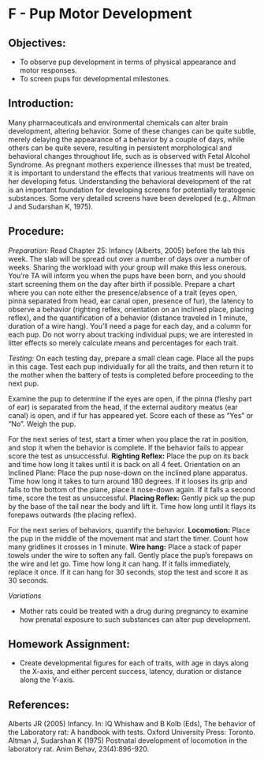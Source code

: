 # F - Pup Motor Development

## Objectives:

* To observe pup development in terms of physical appearance and motor responses.
* To screen pups for developmental milestones.

## Introduction:

Many pharmaceuticals and environmental chemicals can alter brain development, altering behavior. Some of these changes can be quite subtle, merely delaying the appearance of a behavior by a couple of days, while others can be quite severe, resulting in persistent morphological and behavioral changes throughout life, such as is observed with Fetal Alcohol Syndrome. As pregnant mothers experience illnesses that must be treated, it is important to understand the effects that various treatments will have on her developing fetus. Understanding the behavioral development of the rat is an important foundation for developing screens for potentially teratogenic substances. Some very detailed screens have been developed \(e.g., Altman J and Sudarshan K, 1975\).

## Procedure:

_Preparation:_ Read Chapter 25: Infancy \(Alberts, 2005\) before the lab this week. The slab will be spread out over a number of days over a number of weeks. Sharing the workload with your group will make this less onerous. You’re TA will inform you when the pups have been born, and you should start screening them on the day after birth if possible. Prepare a chart where you can note either the presence/absence of a trait \(eyes open, pinna separated from head, ear canal open, presence of fur\), the latency to observe a behavior \(righting reflex, orientation on an inclined place, placing reflex\), and the quantification of a behavior \(distance traveled in 1 minute, duration of a wire hang\). You’ll need a page for each day, and a column for each pup. Do not worry about tracking individual pups; we are interested in litter effects so merely calculate means and percentages for each trait.

_Testing:_ On each testing day, prepare a small clean cage. Place all the pups in this cage. Test each pup individually for all the traits, and then return it to the mother when the battery of tests is completed before proceeding to the next pup.

Examine the pup to determine if the eyes are open, if the pinna \(fleshy part of ear\) is separated from the head, if the external auditory meatus \(ear canal\) is open, and if fur has appeared yet. Score each of these as “Yes” or “No”. Weigh the pup.

For the next series of test, start a timer when you place the rat in position, and stop it when the behavior is complete. If the behavior fails to appear score the test as unsuccessful. **Righting Reflex:** Place the pup on its back and time how long it takes until it is back on all 4 feet. Orientation on an Inclined Plane: Place the pup nose-down on the inclined plane apparatus. Time how long it takes to turn around 180 degrees. If it looses its grip and falls to the bottom of the plane, place it nose-down again. If it falls a second time, score the test as unsuccessful. **Placing Reflex:** Gently pick up the pup by the base of the tail near the body and lift it. Time how long until it flays its forepaws outwards \(the placing reflex\).

For the next series of behaviors, quantify the behavior. **Locomotion:** Place the pup in the middle of the movement mat and start the timer. Count how many gridlines it crosses in 1 minute. **Wire hang:** Place a stack of paper towels under the wire to soften any fall. Gently place the pup’s forepaws on the wire and let go. Time how long it can hang. If it falls immediately, replace it once. If it can hang for 30 seconds, stop the test and score it as 30 seconds.

_Variations_

* Mother rats could be treated with a drug during pregnancy to examine how prenatal exposure to such substances can alter pup development.

## Homework Assignment:

* Create developmental figures for each of traits, with age in days along the X-axis, and either percent success, latency, duration or distance along the Y-axis.

## References:

Alberts JR \(2005\) Infancy. In: IQ Whishaw and B Kolb \(Eds\), The behavior of the Laboratory rat: A handbook with tests. Oxford University Press: Toronto. Altman J, Sudarshan K \(1975\) Postnatal development of locomotion in the laboratory rat. Anim Behav, 23\(4\):896-920.


